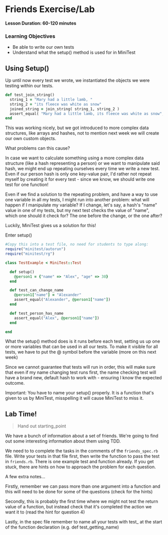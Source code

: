 # Friends Exercise/Lab

**Lesson Duration: 60-120 minutes**

### Learning Objectives

- Be able to write our own tests
- Understand what the setup() method is used for in MiniTest

## Using Setup()

Up until now every test we wrote, we instantiated the objects we were testing within our tests.

```ruby
def test_join_string()
  string_1 = "Mary had a little lamb, "
  string_2 = "its fleece was white as snow"
  joined_string = join_string( string_1, string_2 )
  assert_equal( "Mary had a little lamb, its fleece was white as snow", joined_string )
end
```

This was working nicely, but we got introduced to more complex data structures, like arrays and hashes, not to mention next week we will create our own custom objects.

What problems can this cause?

In case we want to calculate something using a more complex data structure (like a hash representing a person) or we want to manipulate said hash, we might end up repeating ourselves every time we write a new test. Even if our person hash is only one key-value pair, I'd rather not repeat myself by creating it for every test - since we know, we should write one test for one function!

Even if we find a solution to the repeating problem, and have a way to use one variable in all my tests, I might run into another problem: what will happen if I manipulate my variable? If I change, let's say, a hash's "name" value in one of my tests, but my next test checks the value of "name", which one should it check for? The one before the change, or the one after?

Luckily, MiniTest gives us a solution for this!

Enter setup()

```ruby
#Copy this into a test file, no need for students to type along:
require("minitest/autorun")
require("minitest/rg")

class TestExample < MiniTest::Test

  def setup()
    @person1 = {"name" => "Alex", "age" => 30}
  end

  def test_can_change_name
    @person1["name"] = "Alexander"
    assert_equal("Alexander", @person1["name"])
  end

  def test_person_has_name
    assert_equal("Alex", @person1["name"])
  end

end
```

What the setup() method does is it runs before each test, setting us up one or more variables that can be used in all our tests. To make it visible for all tests, we have to put the @ symbol before the variable (more on this next week)

Since we cannot guarantee that tests will run in order, this will make sure that even if my name changing test runs first, the name checking test will have a brand new, default hash to work with - ensuring I know the expected outcome.

Important: You have to name your setup() properly. It is a function that's given to us by MiniTest, misspelling it will cause MiniTest to miss it.


## Lab Time!

> Hand out starting_point

We have a bunch of information about a set of friends.
We're going to find out some interesting information about them using TDD.

We need to to complete the tasks in the comments of the `friends_spec.rb` file.
Write your tests in that file first, then write the function to pass the test in `friends.rb`.
There is one example test and function already.
If you get stuck, there are hints on how to approach the problem for each question.

A few extra notes...

Firstly, remember we can pass more than one argument into a function and this will need to be done for some of the questions (check for the hints)

Secondly, this is probably the first time where we might not test the return value of a function, but instead check that it's completed the action we want it to (read the hint for question 4)

Lastly, in the spec file remember to name all your tests with test_ at the start of the function declaration (e.g. def test_getting_name)
